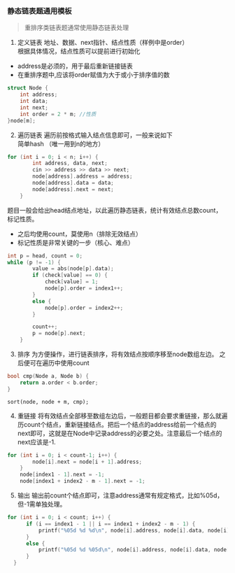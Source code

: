 ### 静态链表题通用模板

>重排序类链表题通常使用静态链表处理

1. 定义链表
地址、数据、next指针、结点性质（样例中是order）  
根据具体情况，结点性质可以提前进行初始化  
+ address是必须的，用于最后重新链接链表   
+ 在重排序题中,应该将order赋值为大于或小于排序值的数
~~~C++
struct Node {
	int address;
	int data;
	int next;
	int order = 2 * m; //性质
}node[m];
~~~

2. 遍历链表
遍历前按格式输入结点信息即可，一般来说如下  
简单hash  （唯一用到n的地方）
~~~C++
for (int i = 0; i < n; i++) {
		int address, data, next;
		cin >> address >> data >> next;
		node[address].address = address;
		node[address].data = data;
		node[address].next = next;
	}
  ~~~
题目一般会给出head结点地址，以此遍历静态链表，统计有效结点总数count，标记性质。
+ 之后均使用count，莫使用n（排除无效结点）
+ 标记性质是非常关键的一步（核心、难点）
~~~C++
int p = head, count = 0;
while (p != -1) {
		value = abs(node[p].data);
		if (check[value] == 0) {
			check[value] = 1;
			node[p].order = index1++;
		}
		else {
			node[p].order = index2++;
		}

		count++;
		p = node[p].next;
	}
  ~~~

3. 排序
为方便操作，进行链表排序，将有效结点按顺序移至node数组左边。
之后便可在遍历中使用count
~~~C++
bool cmp(Node a, Node b) {
	return a.order < b.order;
}
~~~
~~~
sort(node, node + m, cmp);
~~~

4. 重链接
将有效结点全部移至数组左边后，一般题目都会要求重链接，那么就遍历count个结点，重新链接结点。把后一个结点的address给前一个结点的next即可，这就是在Node中记录address的必要之处。注意最后一个结点的next应该是-1.  
~~~C++
for (int i = 0; i < count-1; i++) {
		node[i].next = node[i + 1].address;
	}
	node[index1 - 1].next = -1;
	node[index1 + index2 - m - 1].next = -1;
  ~~~

  5. 输出
  输出前count个结点即可，注意address通常有规定格式，比如%05d，但-1需单独处理。

  ~~~C++
  for (int i = 0; i < count; i++) {
		if (i == index1 - 1 || i == index1 + index2 - m - 1) {
			printf("%05d %d %d\n", node[i].address, node[i].data, node[i].next);
		}
		else {
			printf("%05d %d %05d\n", node[i].address, node[i].data, node[i].next);
		}
	}
  ~~~
